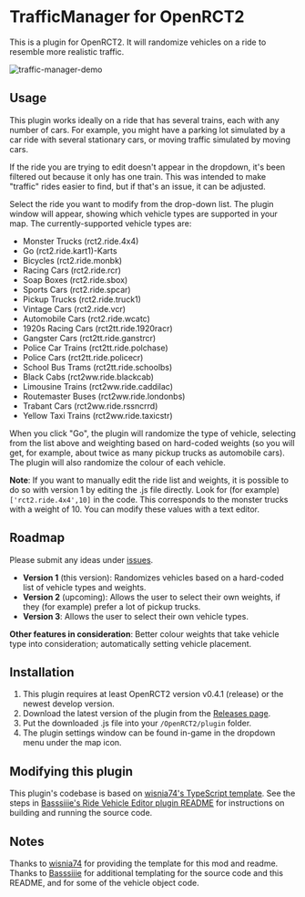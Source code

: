 # TrafficManager for OpenRCT2

This is a plugin for OpenRCT2. It will randomize vehicles on a ride to resemble more realistic traffic.

![traffic-manager-demo](https://user-images.githubusercontent.com/5436387/183231083-5966d9c8-e745-4b65-998d-d62213fd81c2.gif)

## Usage

This plugin works ideally on a ride that has several trains, each with any number of cars. For example, you might have a parking lot simulated by a car ride with several stationary cars, or moving traffic simulated by moving cars.

If the ride you are trying to edit doesn't appear in the dropdown, it's been filtered out because it only has one train. This was intended to make "traffic" rides easier to find, but if that's an issue, it can be adjusted.

Select the ride you want to modify from the drop-down list. The plugin window will appear, showing which vehicle types are supported in your map. The currently-supported vehicle types are:

* Monster Trucks (rct2.ride.4x4)
* Go (rct2.ride.kart1)-Karts
* Bicycles (rct2.ride.monbk)
* Racing Cars (rct2.ride.rcr)
* Soap Boxes (rct2.ride.sbox)
* Sports Cars (rct2.ride.spcar)
* Pickup Trucks (rct2.ride.truck1)
* Vintage Cars (rct2.ride.vcr)
* Automobile Cars (rct2.ride.wcatc)
* 1920s Racing Cars (rct2tt.ride.1920racr)
* Gangster Cars (rct2tt.ride.ganstrcr)
* Police Car Trains (rct2tt.ride.polchase)
* Police Cars (rct2tt.ride.policecr)
* School Bus Trams (rct2tt.ride.schoolbs)
* Black Cabs (rct2ww.ride.blackcab)
* Limousine Trains (rct2ww.ride.caddilac)
* Routemaster Buses (rct2ww.ride.londonbs)
* Trabant Cars (rct2ww.ride.rssncrrd)
* Yellow Taxi Trains (rct2ww.ride.taxicstr)

When you click "Go", the plugin will randomize the type of vehicle, selecting from the list above and weighting based on hard-coded weights (so you will get, for example, about twice as many pickup trucks as automobile cars). The plugin will also randomize the colour of each vehicle.

**Note**: If you want to manually edit the ride list and weights, it is possible to do so with version 1 by editing the .js file directly. Look for (for example) `['rct2.ride.4x4',10]` in the code. This corresponds to the monster trucks with a weight of 10. You can modify these values with a text editor.

## Roadmap

Please submit any ideas under [issues](https://github.com/fidwell/OpenRct2-TrafficManager/issues).

* **Version 1** (this version): Randomizes vehicles based on a hard-coded list of vehicle types and weights.
* **Version 2** (upcoming): Allows the user to select their own weights, if they (for example) prefer a lot of pickup trucks.
* **Version 3**: Allows the user to select their own vehicle types.

**Other features in consideration**: Better colour weights that take vehicle type into consideration; automatically setting vehicle placement.

## Installation

1. This plugin requires at least OpenRCT2 version v0.4.1 (release) or the newest develop version.
2. Download the latest version of the plugin from the [Releases page](https://github.com/fidwell/OpenRct2-TrafficManager/releases).
3. Put the downloaded .js file into your `/OpenRCT2/plugin` folder.
4. The plugin settings window can be found in-game in the dropdown menu under the map icon.

## Modifying this plugin

This plugin's codebase is based on [wisnia74's TypeScript template](https://github.com/wisnia74/openrct2-typescript-mod-template). See the steps in [Basssiiie's Ride Vehicle Editor plugin README](https://github.com/Basssiiie/OpenRCT2-RideVehicleEditor#building-the-source-code) for instructions on building and running the source code.

## Notes

Thanks to [wisnia74](https://github.com/wisnia74/openrct2-typescript-mod-template) for providing the template for this mod and readme. Thanks to [Basssiiie](https://github.com/Basssiiie/OpenRCT2-RideVehicleEditor) for additional templating for the source code and this README, and for some of the vehicle object code.
